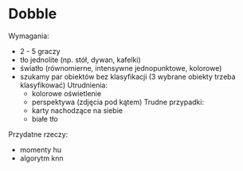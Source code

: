 # Dobble
Wymagania:
  - 2 - 5 graczy
  - tło jednolite (np. stół, dywan, kafelki)
  - światło (równomierne, intensywne jednopunktowe, kolorowe)
  - szukamy par obiektów bez klasyfikacji (3 wybrane obiekty trzeba klasyfikować)
  Utrudnienia:
    - kolorowe oświetlenie
    - perspektywa (zdjęcia pod kątem)
  Trudne przypadki:
    - karty nachodzące na siebie
    - białe tło 

Przydatne rzeczy:
  - momenty hu
  - algorytm knn
